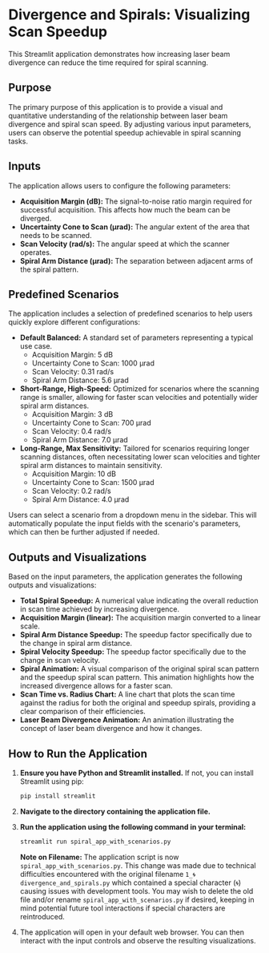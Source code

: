 # Divergence and Spirals: Visualizing Scan Speedup

This Streamlit application demonstrates how increasing laser beam divergence can reduce the time required for spiral scanning.

## Purpose

The primary purpose of this application is to provide a visual and quantitative understanding of the relationship between laser beam divergence and spiral scan speed. By adjusting various input parameters, users can observe the potential speedup achievable in spiral scanning tasks.

## Inputs

The application allows users to configure the following parameters:

-   **Acquisition Margin (dB):** The signal-to-noise ratio margin required for successful acquisition. This affects how much the beam can be diverged.
-   **Uncertainty Cone to Scan (µrad):** The angular extent of the area that needs to be scanned.
-   **Scan Velocity (rad/s):** The angular speed at which the scanner operates.
-   **Spiral Arm Distance (µrad):** The separation between adjacent arms of the spiral pattern.

## Predefined Scenarios

The application includes a selection of predefined scenarios to help users quickly explore different configurations:

-   **Default Balanced:** A standard set of parameters representing a typical use case.
    -   Acquisition Margin: 5 dB
    -   Uncertainty Cone to Scan: 1000 µrad
    -   Scan Velocity: 0.31 rad/s
    -   Spiral Arm Distance: 5.6 µrad
-   **Short-Range, High-Speed:** Optimized for scenarios where the scanning range is smaller, allowing for faster scan velocities and potentially wider spiral arm distances.
    -   Acquisition Margin: 3 dB
    -   Uncertainty Cone to Scan: 700 µrad
    -   Scan Velocity: 0.4 rad/s
    -   Spiral Arm Distance: 7.0 µrad
-   **Long-Range, Max Sensitivity:** Tailored for scenarios requiring longer scanning distances, often necessitating lower scan velocities and tighter spiral arm distances to maintain sensitivity.
    -   Acquisition Margin: 10 dB
    -   Uncertainty Cone to Scan: 1500 µrad
    -   Scan Velocity: 0.2 rad/s
    -   Spiral Arm Distance: 4.0 µrad

Users can select a scenario from a dropdown menu in the sidebar. This will automatically populate the input fields with the scenario's parameters, which can then be further adjusted if needed.

## Outputs and Visualizations

Based on the input parameters, the application generates the following outputs and visualizations:

-   **Total Spiral Speedup:** A numerical value indicating the overall reduction in scan time achieved by increasing divergence.
-   **Acquisition Margin (linear):** The acquisition margin converted to a linear scale.
-   **Spiral Arm Distance Speedup:** The speedup factor specifically due to the change in spiral arm distance.
-   **Spiral Velocity Speedup:** The speedup factor specifically due to the change in scan velocity.
-   **Spiral Animation:** A visual comparison of the original spiral scan pattern and the speedup spiral scan pattern. This animation highlights how the increased divergence allows for a faster scan.
-   **Scan Time vs. Radius Chart:** A line chart that plots the scan time against the radius for both the original and speedup spirals, providing a clear comparison of their efficiencies.
-   **Laser Beam Divergence Animation:** An animation illustrating the concept of laser beam divergence and how it changes.

## How to Run the Application

1.  **Ensure you have Python and Streamlit installed.** If not, you can install Streamlit using pip:
    ```bash
    pip install streamlit
    ```
2.  **Navigate to the directory containing the application file.**
3.  **Run the application using the following command in your terminal:**
    ```bash
    streamlit run spiral_app_with_scenarios.py
    ```
    **Note on Filename:** The application script is now `spiral_app_with_scenarios.py`. This change was made due to technical difficulties encountered with the original filename `1_🌀divergence_and_spirals.py` which contained a special character (`🌀`) causing issues with development tools. You may wish to delete the old file and/or rename `spiral_app_with_scenarios.py` if desired, keeping in mind potential future tool interactions if special characters are reintroduced.

4.  The application will open in your default web browser. You can then interact with the input controls and observe the resulting visualizations.